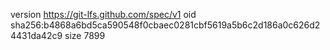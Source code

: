 version https://git-lfs.github.com/spec/v1
oid sha256:b4868a6bd5ca590548f0cbaec0281cbf5619a5b6c2d186a0c626d24431da42c9
size 7899
